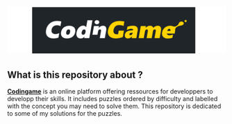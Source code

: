 # ![codingame-banner](CodinGame_logo.svg.png)
## What is this repository about ?

[**Codingame**](https://www.codingame.com/training) is an online platform offering ressources for developpers to developp their skills. It includes puzzles ordered by difficulty and labelled with the concept you may need to solve them. This repository is dedicated to some of my solutions for the puzzles.
